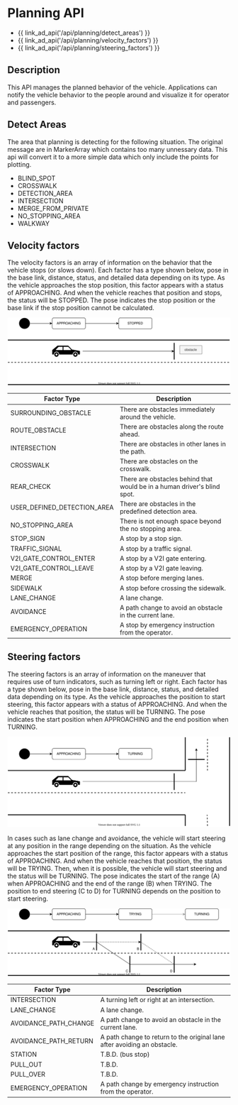 # Planning API

- {{ link_ad_api('/api/planning/detect_areas') }}
- {{ link_ad_api('/api/planning/velocity_factors') }}
- {{ link_ad_api('/api/planning/steering_factors') }}

## Description

This API manages the planned behavior of the vehicle.
Applications can notify the vehicle behavior to the people around and visualize it for operator and passengers.

## Detect Areas

The area that planning is detecting for the following situation. The original message are in MarkerArray which contains too many unnessary data. This api will convert it to a more simple data which only include the points for plotting.

- BLIND_SPOT
- CROSSWALK
- DETECTION_AREA
- INTERSECTION
- MERGE_FROM_PRIVATE
- NO_STOPPING_AREA
- WALKWAY

## Velocity factors

The velocity factors is an array of information on the behavior that the vehicle stops (or slows down).
Each factor has a type shown below, pose in the base link, distance, status, and detailed data depending on its type.
As the vehicle approaches the stop position, this factor appears with a status of APPROACHING.
And when the vehicle reaches that position and stops, the status will be STOPPED.
The pose indicates the stop position or the base link if the stop position cannot be calculated.

![velocity-factors](./docs/velocity-factors.drawio.svg)

| Factor Type                 | Description                                                              |
| --------------------------- | ------------------------------------------------------------------------ |
| SURROUNDING_OBSTACLE        | There are obstacles immediately around the vehicle.                      |
| ROUTE_OBSTACLE              | There are obstacles along the route ahead.                               |
| INTERSECTION                | There are obstacles in other lanes in the path.                          |
| CROSSWALK                   | There are obstacles on the crosswalk.                                    |
| REAR_CHECK                  | There are obstacles behind that would be in a human driver's blind spot. |
| USER_DEFINED_DETECTION_AREA | There are obstacles in the predefined detection area.                    |
| NO_STOPPING_AREA            | There is not enough space beyond the no stopping area.                   |
| STOP_SIGN                   | A stop by a stop sign.                                                   |
| TRAFFIC_SIGNAL              | A stop by a traffic signal.                                              |
| V2I_GATE_CONTROL_ENTER      | A stop by a V2I gate entering.                                           |
| V2I_GATE_CONTROL_LEAVE      | A stop by a V2I gate leaving.                                            |
| MERGE                       | A stop before merging lanes.                                             |
| SIDEWALK                    | A stop before crossing the sidewalk.                                     |
| LANE_CHANGE                 | A lane change.                                                           |
| AVOIDANCE                   | A path change to avoid an obstacle in the current lane.                  |
| EMERGENCY_OPERATION         | A stop by emergency instruction from the operator.                       |

## Steering factors

The steering factors is an array of information on the maneuver that requires use of turn indicators, such as turning left or right.
Each factor has a type shown below, pose in the base link, distance, status, and detailed data depending on its type.
As the vehicle approaches the position to start steering, this factor appears with a status of APPROACHING.
And when the vehicle reaches that position, the status will be TURNING.
The pose indicates the start position when APPROACHING and the end position when TURNING.

![steering-factors-1](./docs/steering-factors-1.drawio.svg)

In cases such as lane change and avoidance, the vehicle will start steering at any position in the range depending on the situation.
As the vehicle approaches the start position of the range, this factor appears with a status of APPROACHING.
And when the vehicle reaches that position, the status will be TRYING.
Then, when it is possible, the vehicle will start steering and the status will be TURNING.
The pose indicates the start of the range (A) when APPROACHING and the end of the range (B) when TRYING.
The position to end steering (C to D) for TURNING depends on the position to start steering.

![steering-factors-2](./docs/steering-factors-2.drawio.svg)

| Factor Type           | Description                                                              |
| --------------------- | ------------------------------------------------------------------------ |
| INTERSECTION          | A turning left or right at an intersection.                              |
| LANE_CHANGE           | A lane change.                                                           |
| AVOIDANCE_PATH_CHANGE | A path change to avoid an obstacle in the current lane.                  |
| AVOIDANCE_PATH_RETURN | A path change to return to the original lane after avoiding an obstacle. |
| STATION               | T.B.D. (bus stop)                                                        |
| PULL_OUT              | T.B.D.                                                                   |
| PULL_OVER             | T.B.D.                                                                   |
| EMERGENCY_OPERATION   | A path change by emergency instruction from the operator.                |
